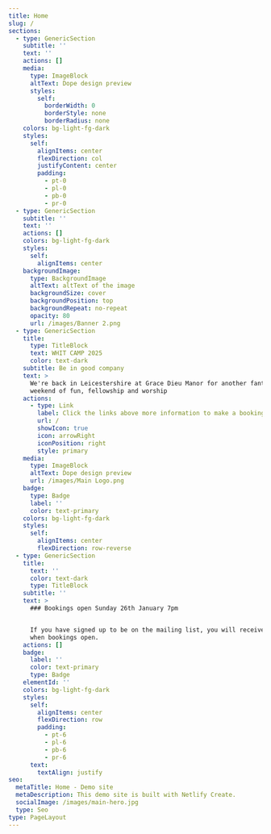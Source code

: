 ```yaml
---
title: Home
slug: /
sections:
  - type: GenericSection
    subtitle: ''
    text: ''
    actions: []
    media:
      type: ImageBlock
      altText: Dope design preview
      styles:
        self:
          borderWidth: 0
          borderStyle: none
          borderRadius: none
    colors: bg-light-fg-dark
    styles:
      self:
        alignItems: center
        flexDirection: col
        justifyContent: center
        padding:
          - pt-0
          - pl-0
          - pb-0
          - pr-0
  - type: GenericSection
    subtitle: ''
    text: ''
    actions: []
    colors: bg-light-fg-dark
    styles:
      self:
        alignItems: center
    backgroundImage:
      type: BackgroundImage
      altText: altText of the image
      backgroundSize: cover
      backgroundPosition: top
      backgroundRepeat: no-repeat
      opacity: 80
      url: /images/Banner 2.png
  - type: GenericSection
    title:
      type: TitleBlock
      text: WHIT CAMP 2025
      color: text-dark
    subtitle: Be in good company
    text: >
      We're back in Leicestershire at Grace Dieu Manor for another fantastic
      weekend of fun, fellowship and worship
    actions:
      - type: Link
        label: Click the links above more information to make a booking
        url: /
        showIcon: true
        icon: arrowRight
        iconPosition: right
        style: primary
    media:
      type: ImageBlock
      altText: Dope design preview
      url: /images/Main Logo.png
    badge:
      type: Badge
      label: ''
      color: text-primary
    colors: bg-light-fg-dark
    styles:
      self:
        alignItems: center
        flexDirection: row-reverse
  - type: GenericSection
    title:
      text: ''
      color: text-dark
      type: TitleBlock
    subtitle: ''
    text: >
      ### Bookings open Sunday 26th January 7pm


      If you have signed up to be on the mailing list, you will receive an email
      when bookings open.
    actions: []
    badge:
      label: ''
      color: text-primary
      type: Badge
    elementId: ''
    colors: bg-light-fg-dark
    styles:
      self:
        alignItems: center
        flexDirection: row
        padding:
          - pt-6
          - pl-6
          - pb-6
          - pr-6
      text:
        textAlign: justify
seo:
  metaTitle: Home - Demo site
  metaDescription: This demo site is built with Netlify Create.
  socialImage: /images/main-hero.jpg
  type: Seo
type: PageLayout
---
```

